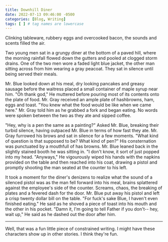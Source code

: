 ```yaml
---
title: Downhill Diner 
date: 2022-07-13 09:46:00 -0500 
categories: [Blog, Writing]
tags: [ ] # tag names are lowercase
---
```


Clinking tableware, rubbery eggs and overcooked bacon, the sounds and scents filled the air.

Two young men sat in a grungy diner at the bottom of a paved hill, where the morning rainfall flowed down the gutters and pooled at clogged storm drains. One of the two men wore a faded light blue jacket, the other man sitting across from him wearing a gray peacoat. They sat in silence until being served their meals. 

Mr. Blue looked down at his meal, dry looking pancakes and greasy sausage before the waitress placed a small container of maple syrup near him. "Oh thank god," He muttered before pouring most of its contents onto the plate of food. Mr. Gray received an ample plate of hashbrowns, ham, eggs and toast. "You knew what the food would be like when we came here." Mr. Gray told him as he grabbed a fork and began eating. No words were spoken between the two as they ate and sipped coffee. 

"Hey, why is a pen the same as a painting?"  Asked Mr. Blue, breaking their turbid silence, having outpaced Mr. Blue in terms of how fast they ate. Mr. Gray furrowed his brows and sat in silence for a few moments. "What kind of question is that supposed to be? What kind of pen?" His consternation was punctuated by a mouthfull of has browns. Mr. Blue leaned back in the slightly stained booth he was sitting in. "I don't know, it sort of just popped into my head. "Anyways," He vigourously wiped his hands with the napkins provided on the table and then reached into his coat, drawing a pistol and promptly shooting the man seated at the counter to his left.

It took a moment for the diner's denizens to realize what the sound of a silenced pistol was as the man fell forward into his meal, brains splattered against the employee's side of the counter. Screams, chaos, the breaking of plates and a fevered dash for the door. Mr. Blue put away his pistol and left a crisp twenty dollar bill on the table. "For fuck's sake Blue, I haven't even finished eating." He said as he shoved a piece of toast into his mouth and the other in his pocket. "Damn it, I'm going to tell Father if you don't-- hey, wait up," He said as he dashed out the door after him.

--- 

Well, that was a fun little piece of constrained writing. I might have these characters show up in other stories. I think they're fun.

